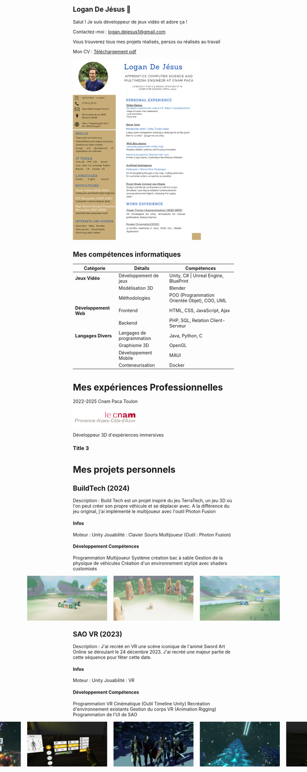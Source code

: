 ## Logan De Jésus 🐉
Salut ! Je suis développeur de jeux vidéo et adore ça !

Contactez-moi : logan.dejesus1@gmail.com

Vous trouverez tous mes projets réalisés, persos ou réalisés au travail

Mon CV : 
[Téléchargement pdf](docs/pdf/CV-DeJesusLogan.pdf)

<a href="docs/pdf/CV-DeJesusLogan.pdf">
  <img src="docs/img/CV%20Logan.png" alt="Aperçu du CV de Logan" width="400"/>
</a>

 <style>
    /* Conteneur pour aligner les images horizontalement */
    .image-container {
      display: flex;           /* Active l'affichage en ligne */
      justify-content: center; /* Centre les images horizontalement */
      gap: 20px;               /* Ajoute un espace entre les images */
    }
    </style>

## Mes compétences informatiques

| **Catégorie**        | **Détails**                                     | **Compétences**                                         |
|-----------------------|------------------------------------------------|--------------------------------------------------------|
| **Jeux Vidéo**       | Développement de jeux                          | Unity, C# \|  Unreal Engine, BluePrint                               |
|                       | Modélisation 3D                               | Blender                                                |
|                       | Méthodologies                                 | POO (Programmation Orientée Objet), COO, UML           |
| **Développement Web** | Frontend                                      | HTML, CSS, JavaScript, Ajax                            |
|                       | Backend                                       | PHP, SQL, Relation Client-Serveur                     |
| **Langages Divers**   | Langages de programmation                     | Java, Python, C                                        |
|                       | Graphisme 3D                                  | OpenGL                                                 |
|                       | Développement Mobile                          | MAUI                                                   |
|                       | Conteneurisation                              | Docker                                                 |

#  Mes expériences Professionnelles
2022-2025 Cnam Paca Toulon 
<div>
<img src="docs/img/cnampaca.jpg" alt="Cnam paca" width="200" padding="10"/>
</div>

Développeur 3D d'expériences immersives

### Title 3 


# Mes projets personnels


## BuildTech (2024)

Description : Build Tech est un projet inspiré du jeu TerraTech, un jeu 3D où l'on peut créer son propre véhicule et se déplacer avec.
A la différence du jeu original, j'ai implémenté le multijoueur avec l'outil Photon Fusion

#### Infos
Moteur : Unity
Jouabilité : Clavier Souris
Multijoueur (Outil : Photon Fusion)

#### Développement Compétences
Programmation Multijoueur
Système création bac à sable
Gestion de la physique de véhicules
Création d'un environnement stylizé avec shaders customisés

<div class="image-container">
<img src="docs/img/buildtech/buildtech1.png" alt="buildtech1" width="250"/>
<img src="docs/img/buildtech/buildTech2.png" alt="buildtech2" width="250"/>
<img src="docs/img/buildtech/buildTech3.png" alt="buildtech3" width="250"/>
</div>

## SAO VR (2023)

Description : J'ai recréé en VR une scène iconique de l'animé Sword Art Online se déroulant le 24 décembre 2023.
J'ai recréé une majeur partie de cette séquence pour fêter cette date.

#### Infos
Moteur : Unity
Jouabilité : VR

#### Développement Compétences
Programmation VR
Cinématique (Outil Timeline Unity)
Recréation d'environnement existants
Gestion du corps VR (Animation Rigging)
Programmation de l'UI de SAO


<div class="image-container">
<img src="docs/img/sao/sao1.png" alt="sao1" width="250"/>
<img src="docs/img/sao/sao2.png" alt="sao2" width="250"/>
<img src="docs/img/sao/sao3.png" alt="sao3" width="250"/>
<img src="docs/img/sao/sao4.png" alt="sao4" width="250"/>
<img src="docs/img/sao/sao5.png" alt="sao5" width="250"/>
</div>


<!--![CV Logan](https://github.com/user-attachments/assets/ee6ca3f7-67b6-4971-9bb2-23aa1975ab5c)

**logandej/logandej** is a ✨ _special_ ✨ repository because its `README.md` (this file) appears on your GitHub profile.

Here are some ideas to get you started:

- 🔭 I’m currently working on ...
- 🌱 I’m currently learning ...
- 👯 I’m looking to collaborate on ...
- 🤔 I’m looking for help with ...
- 💬 Ask me about ...
- 📫 How to reach me: ...
- 😄 Pronouns: ...
- ⚡ Fun fact: ...
-->
